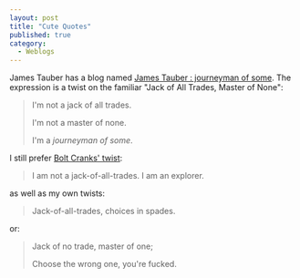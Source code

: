 ```yaml
---
layout: post
title: "Cute Quotes"
published: true
category:
  - Weblogs
---
```


James Tauber has a blog named [James Tauber : journeyman of some]. The
expression is a twist on the familiar "Jack of All Trades, Master of
None":

> I'm not a jack of all trades.
>
> I'm not a master of none.
>
> I'm a *journeyman of some*.

I still prefer [Bolt Cranks' twist]:

> I am not a jack-of-all-trades. I am an explorer.

as well as my own twists:

> Jack-of-all-trades, choices in spades.

or:

> Jack of no trade, master of one;
>
> Choose the wrong one, you're fucked.

  [James Tauber : journeyman of some]: http://jtauber.com/journeyman_of_some
    "James Tauber : journeyman of some"
  [Bolt Cranks' twist]: http://zephyrfalcon.org/weblog/arch_d7_2003_07_05.html#e268

